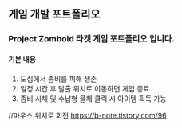 ## 게임 개발 포트폴리오

### Project Zomboid 타겟 게임 포트폴리오 입니다.

#### 기본 내용
1. 도심에서 좀비를 피해 생존
2. 일정 시간 후 탈출 위치로 이동하면 게임 종료
3. 좀비 시체 및 수납형 물체 클릭 시 아이템 획득 가능

//마우스 위치로 회전
https://b-note.tistory.com/96
